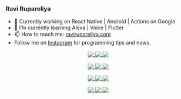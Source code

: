 ### Ravi Rupareliya

- 🔭 Currently working on React Native | Android | Actions on Google
- 🌱 I’m currently learning Alexa | Voice | Flutter
- 📫 How to reach me: [ravirupareliya.com](https://ravirupareliya.com)
- Follow me on [Instagram](https://www.instagram.com/ravi.rupareliya/) for programming tips and news.

<a href="https://www.instagram.com/ravi.rupareliya/" target="_blank">
<!-- insta-feed:START-->
<p align="center">
<img align="center" src=https://scontent-iad3-2.cdninstagram.com/v/t51.2885-15/327550959_1292206241325951_2492268949373342933_n.webp?stp=dst-jpg_e35_s150x150&_nc_ht=scontent-iad3-2.cdninstagram.com&_nc_cat=103&_nc_ohc=VXu9zQI1czYAX-oxvQK&edm=AKEQFekBAAAA&ccb=7-5&oh=00_AfBGVnvmP2KNuDFK7U-rht1Dp2KzUPaa1ZL_OBN3fA5lsg&oe=63FEBFF6&_nc_sid=035b3a />
<img align="center" src=https://scontent-iad3-2.cdninstagram.com/v/t51.2885-15/326256887_1216267405629782_5084984015649362726_n.webp?stp=dst-jpg_e35_s150x150&_nc_ht=scontent-iad3-2.cdninstagram.com&_nc_cat=102&_nc_ohc=GLXTCJh894IAX-SR745&edm=AKEQFekBAAAA&ccb=7-5&oh=00_AfAlnATmP4BJCJ7tpld0AvPq0u6oLGzToKq0Oh5LHbub8w&oe=63FFC1AF&_nc_sid=035b3a />
<img align="center" src=https://scontent-iad3-2.cdninstagram.com/v/t51.2885-15/324847574_671752137982456_540356321904405085_n.webp?stp=dst-jpg_e35_s150x150&_nc_ht=scontent-iad3-2.cdninstagram.com&_nc_cat=104&_nc_ohc=X3oijrcvF1MAX-Rv6CY&edm=AKEQFekBAAAA&ccb=7-5&oh=00_AfDM5X3Y88luOujm6N4eRrbiRDDL4FX6vju-Vj6ejZ0Sfw&oe=63FF495E&_nc_sid=035b3a />
</p>
<p align="center">
<img align="center" src=https://scontent-iad3-2.cdninstagram.com/v/t51.2885-15/323103557_1578566989253281_6253889369928417640_n.webp?stp=dst-jpg_e35_s150x150&_nc_ht=scontent-iad3-2.cdninstagram.com&_nc_cat=101&_nc_ohc=IoGS4oZ0kRgAX97IEtD&edm=AKEQFekBAAAA&ccb=7-5&oh=00_AfB2IJFQNMY_dYOLcOnj7z5jxqqrFsaNIvVifTPl-nvGdQ&oe=63FF15F5&_nc_sid=035b3a />
<img align="center" src=https://scontent-iad3-2.cdninstagram.com/v/t51.2885-15/241172230_146598524308348_2627229086716801357_n.jpg?stp=dst-jpg_e35_s150x150&_nc_ht=scontent-iad3-2.cdninstagram.com&_nc_cat=104&_nc_ohc=a3VTSTS7swAAX9o3iCG&edm=AKEQFekBAAAA&ccb=7-5&oh=00_AfADdUPkK09uG3f-9KzSWM0ZmzOf_k2dbn0bHS5lXNDbqA&oe=63FF3F41&_nc_sid=035b3a />
<img align="center" src=https://scontent-iad3-2.cdninstagram.com/v/t51.2885-15/122425343_1572645589603046_1626634953961554534_n.jpg?stp=dst-jpg_e35_s150x150&_nc_ht=scontent-iad3-2.cdninstagram.com&_nc_cat=102&_nc_ohc=QnVwTwyK7TkAX82bY1l&edm=AKEQFekBAAAA&ccb=7-5&oh=00_AfDtGxHcK_77YE7HE8c3Ig8YSO0Oxd-vhXaxsFivVPYttA&oe=63FEFCCB&_nc_sid=035b3a />
</p>
<p align="center">
<img align="center" src=https://scontent-iad3-2.cdninstagram.com/v/t51.2885-15/119471335_3325605627530848_5783608158621298966_n.jpg?stp=dst-jpg_e35_s150x150&_nc_ht=scontent-iad3-2.cdninstagram.com&_nc_cat=104&_nc_ohc=Hlx1QMj37lgAX8DPx0A&edm=AKEQFekBAAAA&ccb=7-5&oh=00_AfAwysJi4oDYrOYNj4isno336oh7UJaRjPro1YWcBIOpOw&oe=63FEA9CB&_nc_sid=035b3a />
<img align="center" src=https://scontent-iad3-2.cdninstagram.com/v/t51.2885-15/118735524_155532192843864_2438830621806811548_n.jpg?stp=dst-jpg_e35_s150x150&_nc_ht=scontent-iad3-2.cdninstagram.com&_nc_cat=100&_nc_ohc=mOsCnjD1KuUAX8XXyZA&edm=AKEQFekBAAAA&ccb=7-5&oh=00_AfACPaOxcOfilsZpK81b7OeOyTPtL5hRn5-q4a1yViBHNg&oe=63FE93E2&_nc_sid=035b3a />
<img align="center" src=https://scontent-iad3-2.cdninstagram.com/v/t51.2885-15/118358282_793232521422249_4194198869826492121_n.jpg?stp=dst-jpg_e35_s150x150&_nc_ht=scontent-iad3-2.cdninstagram.com&_nc_cat=109&_nc_ohc=LspJw1ktbVYAX-pKlsr&edm=AKEQFekBAAAA&ccb=7-5&oh=00_AfC6TQ9CUyEWxKrdivYA7JSFt06Rnug_7I2Bs0Ow12wwbQ&oe=63FFE8F8&_nc_sid=035b3a />
</p>
<p align="center">
<img align="center" src=https://scontent-iad3-2.cdninstagram.com/v/t51.2885-15/118083536_653646245259286_4437462516989252087_n.jpg?stp=dst-jpg_e35_s150x150&_nc_ht=scontent-iad3-2.cdninstagram.com&_nc_cat=110&_nc_ohc=1DtO_XCR2noAX-qf2rM&edm=AKEQFekBAAAA&ccb=7-5&oh=00_AfCB3Uut9KcAHJkgzeBhc3bJx_kSIQ2gNHSLkHQ0ie5F2g&oe=63FE2418&_nc_sid=035b3a />
<img align="center" src=https://scontent-iad3-2.cdninstagram.com/v/t51.2885-15/118175330_604822603490734_6882222491011634628_n.jpg?stp=dst-jpg_e35_s150x150&_nc_ht=scontent-iad3-2.cdninstagram.com&_nc_cat=110&_nc_ohc=xNRXOXeb710AX-QqWfB&edm=AKEQFekBAAAA&ccb=7-5&oh=00_AfDAc-xyaIKyg5FMnrao98YtuQnRLg0hXWfeXhiaLjk-rw&oe=63FE04FB&_nc_sid=035b3a />
<img align="center" src=https://scontent-iad3-2.cdninstagram.com/v/t51.2885-15/117801930_118850686597100_8281062695853943386_n.jpg?stp=dst-jpg_e35_s150x150&_nc_ht=scontent-iad3-2.cdninstagram.com&_nc_cat=108&_nc_ohc=hFn3NGX7eS0AX8_IXaV&edm=AKEQFekBAAAA&ccb=7-5&oh=00_AfBuhUNOdUbiZhTOEU_r2hxpKE7A8s0Y8w8-a_IsAs6-XQ&oe=63FE2034&_nc_sid=035b3a />
</p>

<!-- insta-feed:END-->
</a>
